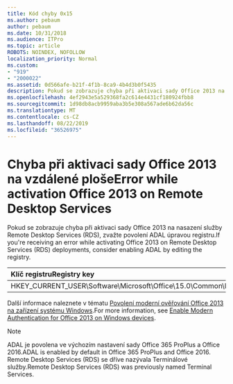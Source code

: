 ```yaml
---
title: Kód chyby 0x15
ms.author: pebaum
author: pebaum
ms.date: 10/31/2018
ms.audience: ITPro
ms.topic: article
ROBOTS: NOINDEX, NOFOLLOW
localization_priority: Normal
ms.custom:
- "919"
- "2000022"
ms.assetid: 0d566afe-b21f-4f1b-8ca9-4b4d3b0f5435
description: Pokud se zobrazuje chyba při aktivaci sady Office 2013 na nasazení služby Remote Desktop Services (RDS), zvažte povolení ADAL úpravou registru.
ms.openlocfilehash: 4ef2943e5a529368fa2c614e4431cf180924fbb8
ms.sourcegitcommit: 1d98db8acb9959aba3b5e308a567ade6b62da56c
ms.translationtype: MT
ms.contentlocale: cs-CZ
ms.lasthandoff: 08/22/2019
ms.locfileid: "36526975"
---
```

# <a name="error-while-activation-office-2013-on-remote-desktop-services"></a><span data-ttu-id="35778-103">Chyba při aktivaci sady Office 2013 na vzdálené ploše</span><span class="sxs-lookup"><span data-stu-id="35778-103">Error while activation Office 2013 on Remote Desktop Services</span></span>

<span data-ttu-id="35778-104">Pokud se zobrazuje chyba při aktivaci sady Office 2013 na nasazení služby Remote Desktop Services (RDS), zvažte povolení ADAL úpravou registru.</span><span class="sxs-lookup"><span data-stu-id="35778-104">If you're receiving an error while activating Office 2013 on Remote Desktop Services (RDS) deployments, consider enabling ADAL by editing the registry.</span></span>
  
|<span data-ttu-id="35778-105">**Klíč registru**</span><span class="sxs-lookup"><span data-stu-id="35778-105">**Registry key**</span></span>|<span data-ttu-id="35778-106">**Typ**</span><span class="sxs-lookup"><span data-stu-id="35778-106">**Type**</span></span>|<span data-ttu-id="35778-107">**Hodnota**</span><span class="sxs-lookup"><span data-stu-id="35778-107">**Value**</span></span>|
|:-----|:-----|:-----|
|<span data-ttu-id="35778-108">HKEY_CURRENT_USER\Software\Microsoft\Office\15.0\Common\Identity\EnableADAL</span><span class="sxs-lookup"><span data-stu-id="35778-108">HKEY_CURRENT_USER\Software\Microsoft\Office\15.0\Common\Identity\EnableADAL</span></span>  <br/> |<span data-ttu-id="35778-109">REG_DWORD</span><span class="sxs-lookup"><span data-stu-id="35778-109">REG_DWORD</span></span>  <br/> |<span data-ttu-id="35778-110">1</span><span class="sxs-lookup"><span data-stu-id="35778-110">1</span></span>  <br/> |

<span data-ttu-id="35778-111">Další informace naleznete v tématu [Povolení moderní ověřování Office 2013 na zařízení systému Windows](https://docs.microsoft.com/office365/admin/security-and-compliance/enable-modern-authentication).</span><span class="sxs-lookup"><span data-stu-id="35778-111">For more information, see [Enable Modern Authentication for Office 2013 on Windows devices](https://docs.microsoft.com/office365/admin/security-and-compliance/enable-modern-authentication).</span></span>
  
> [!NOTE]
>  <span data-ttu-id="35778-112">ADAL je povolena ve výchozím nastavení sady Office 365 ProPlus a Office 2016.</span><span class="sxs-lookup"><span data-stu-id="35778-112">ADAL is enabled by default in Office 365 ProPlus and Office 2016.</span></span> <span data-ttu-id="35778-113">Remote Desktop Services (RDS) se dříve nazývala Terminálové služby.</span><span class="sxs-lookup"><span data-stu-id="35778-113">Remote Desktop Services (RDS) was previously named Terminal Services.</span></span>
  